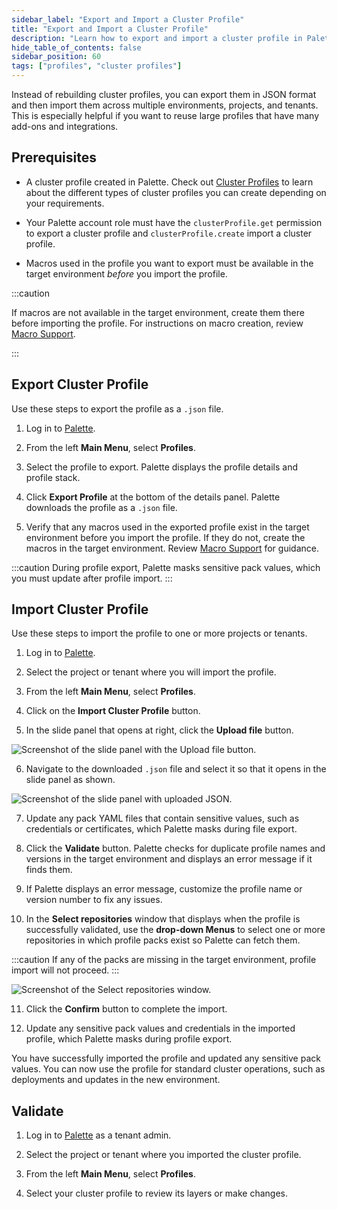 ```yaml
---
sidebar_label: "Export and Import a Cluster Profile"
title: "Export and Import a Cluster Profile"
description: "Learn how to export and import a cluster profile in Palette."
hide_table_of_contents: false
sidebar_position: 60
tags: ["profiles", "cluster profiles"]
---
```



Instead of rebuilding cluster profiles, you can export them in JSON format and then import them across multiple environments, projects, and tenants. This is especially helpful if you want to reuse large profiles that have many add-ons and integrations.

## Prerequisites

- A cluster profile created in Palette. Check out [Cluster Profiles](cluster-profiles.md) to learn about the different types of cluster profiles you can create depending on your requirements.

- Your Palette account role must have the `clusterProfile.get` permission to export a cluster profile and `clusterProfile.create` import a cluster profile. 

- Macros used in the profile you want to export must be available in the target environment *before* you import the profile. 

:::caution

If macros are not available in the target environment, create them there before importing the profile. For instructions on macro creation, review [Macro Support](../../clusters/cluster-management/macros.md#create-your-macro).

:::


## Export Cluster Profile

Use these steps to export the profile as a `.json` file. 

1. Log in to [Palette](https://console.spectrocloud.com).

2. From the left **Main Menu**, select **Profiles**. 

3. Select the profile to export. Palette displays the profile details and profile stack.

4. Click **Export Profile** at the bottom of the details panel. Palette downloads the profile as a `.json` file.

5. Verify that any macros used in the exported profile exist in the target environment before you import the profile. If they do not, create the macros in the target environment. Review [Macro Support](../../clusters/cluster-management/macros.md#create-your-macro) for guidance.

:::caution
During profile export, Palette masks sensitive pack values, which you must update after profile import.
:::


## Import Cluster Profile

Use these steps to import the profile to one or more projects or tenants.

1. Log in to [Palette](https://console.spectrocloud.com).

2. Select the project or tenant where you will import the profile.

3. From the left **Main Menu**, select **Profiles**.

4. Click on the **Import Cluster Profile** button.

5. In the slide panel that opens at right, click the **Upload file** button. 

![Screenshot of the slide panel with the Upload file button.](/profiles_cluster-profiles_upload-json.png)

6. Navigate to the downloaded `.json` file and select it so that it opens in the slide panel as shown.

![Screenshot of the slide panel with uploaded JSON.](/profiles_cluster-profiles_json-to-import.png)

7. Update any pack YAML files that contain sensitive values, such as credentials or certificates, which Palette masks during file export.

8. Click the **Validate** button. Palette checks for duplicate profile names and versions in the target environment and displays an error message if it finds them. 

9. If Palette displays an error message, customize the profile name or version number to fix any issues. 

10. In the **Select repositories** window that displays when the profile is successfully validated, use the **drop-down Menus** to select one or more repositories in which profile packs exist so Palette can fetch them.

  :::caution
  If any of the packs are missing in the target environment, profile import will not proceed.
  :::

![Screenshot of the Select repositories window.](/profiles_cluster-profiles_import-select-repos.png)

11. Click the **Confirm** button to complete the import.

12. Update any sensitive pack values and credentials in the imported profile, which Palette masks during profile export.

You have successfully imported the profile and updated any sensitive pack values. You can now use the profile for standard cluster operations, such as deployments and updates in the new environment.

## Validate

1. Log in to [Palette](https://console.spectrocloud.com) as a tenant admin.

2. Select the project or tenant where you imported the cluster profile.

3. From the left **Main Menu**, select **Profiles**.

4. Select your cluster profile to review its layers or make changes.

